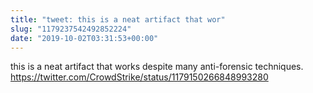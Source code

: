 ```yaml
---
title: "tweet: this is a neat artifact that wor"
slug: "1179237542492852224"
date: "2019-10-02T03:31:53+00:00"
---
```

this is a neat artifact that works despite many anti-forensic techniques. https://twitter.com/CrowdStrike/status/1179150266848993280